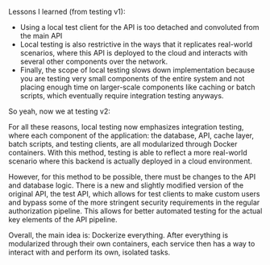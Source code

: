 Lessons I learned (from testing v1):
<ul>
    <li>
        Using a local test client for the API is too detached and convoluted from the main API
    </li>
    <li> Local testing is also restrictive in the ways that it replicates real-world scenarios, where this API is deployed to the cloud and interacts with several other components over the network.
    </li>
    <li> Finally, the scope of local testing slows down implementation because you are testing very small components of the entire system and not placing enough time on larger-scale components like caching or batch scripts, which eventually require integration testing anyways.
    </li>

</ul>

So yeah, now we at testing v2:

For all these reasons, local testing now emphasizes integration testing, where each component of the application: the database, API, cache layer, batch scripts, and testing clients, are all modularized through Docker containers. With this method, testing is able to reflect a more real-world scenario where this backend is actually deployed in a cloud environment.

However, for this method to be possible, there must be changes to the API and database logic. There is a new and slightly modified version of the original API, the test API, which allows for test clients to make custom users and bypass some of the more stringent security requirements in the regular authorization pipeline. This allows for better automated testing for the actual key elements of the API pipeline.

Overall, the main idea is: Dockerize everything. After everything is modularized through their own containers, each service then has a way to interact with and perform its own, isolated tasks.